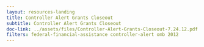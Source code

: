 ```yaml
---
layout: resources-landing
title: Controller Alert Grants Closeout
subtitle: Controller Alert Grants Closeout
doc-link: ../assets/files/Controller-Alert-Grants-Closeout-7.24.12.pdf
filters: federal-financial-assistance controller-alert omb 2012
---
```


